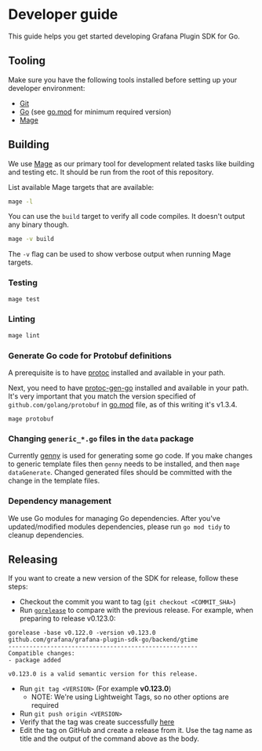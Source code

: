# Developer guide

This guide helps you get started developing Grafana Plugin SDK for Go.

## Tooling

Make sure you have the following tools installed before setting up your developer environment:

- [Git](https://git-scm.com/)
- [Go](https://golang.org/dl/) (see [go.mod](../go.mod#L3) for minimum required version)
- [Mage](https://magefile.org/)

## Building

We use [Mage](https://magefile.org/) as our primary tool for development related tasks like building and testing etc. It should be run from the root of this repository.

List available Mage targets that are available:

```bash
mage -l
```

You can use the `build` target to verify all code compiles. It doesn't output any binary though.

```bash
mage -v build
```

The `-v` flag can be used to show verbose output when running Mage targets.

### Testing

```bash
mage test
```

### Linting

```bash
mage lint
```

### Generate Go code for Protobuf definitions

A prerequisite is to have [protoc](http://google.github.io/proto-lens/installing-protoc.html) installed and available in your path.

Next, you need to have [protoc-gen-go](https://github.com/golang/protobuf/tree/v1.3.4#installation) installed and available in your path. It's very important that you match the version specified of `github.com/golang/protobuf` in [go.mod](go.mod) file, as of this writing it's v1.3.4.

```
mage protobuf
```

### Changing `generic_*.go` files in the `data` package

Currently [genny](https://github.com/cheekybits/genny) is used for generating some go code. If you make changes to generic template files then `genny` needs to be installed, and then `mage dataGenerate`. Changed generated files should be committed with the change in the template files.

### Dependency management

We use Go modules for managing Go dependencies. After you've updated/modified modules dependencies, please run `go mod tidy` to cleanup dependencies.

## Releasing

If you want to create a new version of the SDK for release, follow these steps:

- Checkout the commit you want to tag (`git checkout <COMMIT_SHA>`)
- Run [`gorelease`](https://pkg.go.dev/golang.org/x/exp/cmd/gorelease) to compare with the previous release. For example, when preparing to release v0.123.0:

```
gorelease -base v0.122.0 -version v0.123.0
github.com/grafana/grafana-plugin-sdk-go/backend/gtime
------------------------------------------------------
Compatible changes:
- package added

v0.123.0 is a valid semantic version for this release.
```
- Run `git tag <VERSION>` (For example **v0.123.0**)
  - NOTE: We're using Lightweight Tags, so no other options are required
- Run `git push origin <VERSION>`
- Verify that the tag was create successfully [here](https://github.com/grafana/grafana-plugin-sdk-go/tags)
- Edit the tag on GitHub and create a release from it. Use the tag name as title and the output of the command above as the body.

